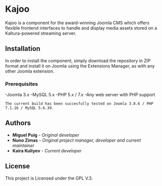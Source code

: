 # Kajoo

Kajoo is a component for the award-winning Joomla CMS which offers flexible frontend interfaces to handle and display media assets 
stored on a Kaltura-powered streaming server.

## Installation

In order to install the component, simply download the repository in ZIP format and install it on Joomla using the Extensions 
Manager, as with any other Joomla extension.

### Prerequisites

-Joomla 3.x
-MySQL 5.x
-PHP 5.x / 7.x
-Any web server with PHP support 

```
The current build has been succesfully tested on Joomla 3.8.6 / PHP 7.1.16 / MySQL 5.6.39.
```

## Authors

* **Miguel Puig** - *Original developer*
* **Nuno Zimas** - *Original project manager, developer and current maintainer*
* **Kaira Kuliyev** - *Current developer*

## License

This project is Licensed under the GPL V.3.
